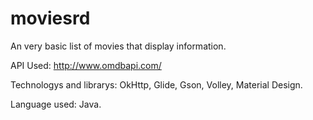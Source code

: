 # moviesrd
An very basic list of movies that display information.

API Used: http://www.omdbapi.com/

Technologys and librarys: OkHttp, Glide, Gson, Volley, Material Design.

Language used: Java.
